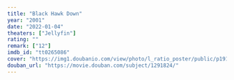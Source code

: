 ```yaml
---
title: "Black Hawk Down"
year: "2001"
date: "2022-01-04"
theaters: ["Jellyfin"]
rating: ""
remark: ["12"]
imdb_id: "tt0265086"
cover: "https://img1.doubanio.com/view/photo/l_ratio_poster/public/p1910900710.jpg"
douban_url: "https://movie.douban.com/subject/1291824/"
---
```

